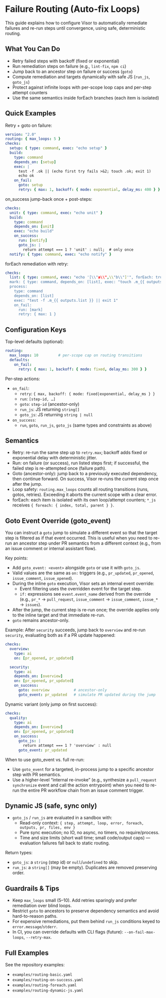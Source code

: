 # Failure Routing (Auto-fix Loops)

This guide explains how to configure Visor to automatically remediate failures and re-run steps until convergence, using safe, deterministic routing.

## What You Can Do

- Retry failed steps with backoff (fixed or exponential)
- Run remediation steps on failure (e.g., `lint-fix`, `npm ci`)
- Jump back to an ancestor step on failure or success (`goto`)
- Compute remediation and targets dynamically with safe JS (`run_js`, `goto_js`)
- Protect against infinite loops with per-scope loop caps and per-step attempt counters
- Use the same semantics inside forEach branches (each item is isolated)

## Quick Examples

Retry + goto on failure:
```yaml
version: "2.0"
routing: { max_loops: 5 }
checks:
  setup: { type: command, exec: "echo setup" }
  build:
    type: command
    depends_on: [setup]
    exec: |
      test -f .ok || (echo first try fails >&2; touch .ok; exit 1)
      echo ok
    on_fail:
      goto: setup
      retry: { max: 1, backoff: { mode: exponential, delay_ms: 400 } }
```

on_success jump-back once + post-steps:
```yaml
checks:
  unit: { type: command, exec: "echo unit" }
  build:
    type: command
    depends_on: [unit]
    exec: "echo build"
    on_success:
      run: [notify]
      goto_js: |
        return attempt === 1 ? 'unit' : null;  # only once
  notify: { type: command, exec: "echo notify" }
```

forEach remediation with retry:
```yaml
checks:
  list: { type: command, exec: "echo '[\\"a\\",\\"b\\"]'", forEach: true }
  mark: { type: command, depends_on: [list], exec: "touch .m_{{ outputs.list }}" }
  process:
    type: command
    depends_on: [list]
    exec: "test -f .m_{{ outputs.list }} || exit 1"
    on_fail:
      run: [mark]
      retry: { max: 1 }
```

## Configuration Keys

Top-level defaults (optional):
```yaml
routing:
  max_loops: 10         # per-scope cap on routing transitions
  defaults:
    on_fail:
      retry: { max: 1, backoff: { mode: fixed, delay_ms: 300 } }
```

Per-step actions:
- `on_fail`:
  - `retry`: `{ max, backoff: { mode: fixed|exponential, delay_ms } }`
  - `run`: `[step-id, …]`
  - `goto`: `step-id` (ancestor-only)
  - `run_js`: JS returning `string[]`
  - `goto_js`: JS returning `string | null`
- `on_success`:
  - `run`, `goto`, `run_js`, `goto_js` (same types and constraints as above)

## Semantics

- Retry: re-run the same step up to `retry.max`; backoff adds fixed or exponential delay with deterministic jitter.
- Run: on failure (or success), run listed steps first; if successful, the failed step is re-attempted once (failure path).
- Goto (ancestor-only): jump back to a previously executed dependency, then continue forward. On success, Visor re-runs the current step once after the jump.
- Loop safety: `routing.max_loops` counts all routing transitions (runs, gotos, retries). Exceeding it aborts the current scope with a clear error.
- forEach: each item is isolated with its own loop/attempt counters; `*_js` receives `{ foreach: { index, total, parent } }`.

## Goto Event Override (goto_event)

You can instruct a `goto` jump to simulate a different event so that the target step is filtered as if that event occurred. This is useful when you need to re-run an ancestor step under PR semantics from a different context (e.g., from an issue comment or internal assistant flow).

Key points:
- Add `goto_event: <event>` alongside `goto` or use it with `goto_js`.
- Valid values are the same as `on:` triggers (e.g., `pr_updated`, `pr_opened`, `issue_comment`, `issue_opened`).
- During the inline `goto` execution, Visor sets an internal event override:
  - Event filtering uses the overridden event for the target step.
  - `if:` expressions see `event.event_name` derived from the override (e.g., `pr_*` → `pull_request`, `issue_comment` → `issue_comment`, `issue_*` → `issues`).
- After the jump, the current step is re-run once; the override applies only to the inline target and that immediate re-run.
- `goto` remains ancestor-only.

Example: After `security` succeeds, jump back to `overview` and re-run `security`, evaluating both as if a PR update happened:

```yaml
checks:
  overview:
    type: ai
    on: [pr_opened, pr_updated]

  security:
    type: ai
    depends_on: [overview]
    on: [pr_opened, pr_updated]
    on_success:
      goto: overview           # ancestor-only
      goto_event: pr_updated   # simulate PR updated during the jump
```

Dynamic variant (only jump on first success):

```yaml
checks:
  quality:
    type: ai
    depends_on: [overview]
    on: [pr_opened, pr_updated]
    on_success:
      goto_js: |
        return attempt === 1 ? 'overview' : null
      goto_event: pr_updated
```

When to use goto_event vs. full re-run:
- Use `goto_event` for a targeted, in-process jump to a specific ancestor step with PR semantics.
- Use a higher-level “internal re-invoke” (e.g., synthesize a `pull_request` `synchronize` event and call the action entrypoint) when you need to re-run the entire PR workflow chain from an issue comment trigger.

## Dynamic JS (safe, sync only)

- `goto_js` / `run_js` are evaluated in a sandbox with:
  - Read-only context: `{ step, attempt, loop, error, foreach, outputs, pr, files, env }`
  - Pure sync execution; no IO, no async, no timers, no require/process.
  - Time and size limits (short wall time; small code/output caps) — evaluation failures fall back to static routing.

Return types:
- `goto_js`: a `string` (step id) or `null`/`undefined` to skip.
- `run_js`: a `string[]` (may be empty). Duplicates are removed preserving order.

## Guardrails & Tips

- Keep `max_loops` small (5–10). Add retries sparingly and prefer remediation over blind loops.
- Restrict `goto` to ancestors to preserve dependency semantics and avoid hard-to-reason paths.
- For expensive remediations, put them behind `run_js` conditions keyed to `error.message`/`stderr`.
- In CI, you can override defaults with CLI flags (future): `--on-fail-max-loops`, `--retry-max`.

## Full Examples

See the repository examples:
- `examples/routing-basic.yaml`
- `examples/routing-on-success.yaml`
- `examples/routing-foreach.yaml`
- `examples/routing-dynamic-js.yaml`
